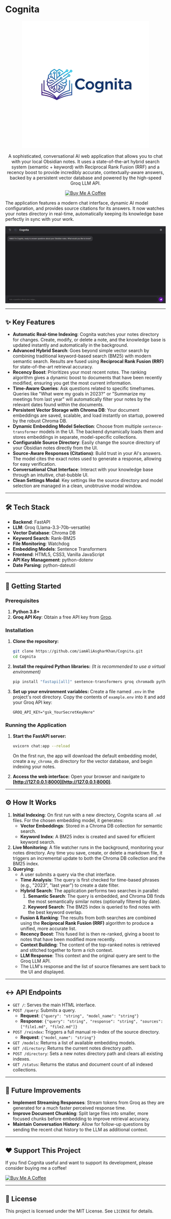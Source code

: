 
# Cognita

<p align="center">
  <img src="./images/logo.png" alt="Cognita Logo" width="400">
</p>
<p align="center">
  A sophisticated, conversational AI web application that allows you to chat with your local Obsidian notes. It uses a state-of-the-art hybrid search system (semantic + keyword) with Reciprocal Rank Fusion (RRF) and a recency boost to provide incredibly accurate, contextually-aware answers, backed by a persistent vector database and powered by the high-speed Groq LLM API.
</p>

<p align="center">
  <a href="https://buymeacoffee.com/ialiasghardev" target="_blank"><img src="https://www.buymeacoffee.com/assets/img/custom_images/orange_img.png" alt="Buy Me A Coffee" style="height: 41px !important;width: 174px !important;box-shadow: 0px 3px 2px 0px rgba(190, 190, 190, 0.5) !important;-webkit-box-shadow: 0px 3px 2px 0px rgba(190, 190, 190, 0.5) !important;" ></a>
</p>

The application features a modern chat interface, dynamic AI model configuration, and provides source citations for its answers. It now watches your notes directory in real-time, automatically keeping its knowledge base perfectly in sync with your work.

![New Application Screenshot](./images/screenshot1.png)

---

## ✨ Key Features

-   **Automatic Real-time Indexing**: Cognita watches your notes directory for changes. Create, modify, or delete a note, and the knowledge base is updated instantly and automatically in the background.
-   **Advanced Hybrid Search**: Goes beyond simple vector search by combining traditional keyword-based search (BM25) with modern semantic search. Results are fused using **Reciprocal Rank Fusion (RRF)** for state-of-the-art retrieval accuracy.
-   **Recency Boost**: Prioritizes your most recent notes. The ranking algorithm gives a dynamic boost to documents that have been recently modified, ensuring you get the most current information.
-   **Time-Aware Queries**: Ask questions related to specific timeframes. Queries like "What were my goals in 2023?" or "Summarize my meetings from last year" will automatically filter your notes by the relevant dates found within the documents.
-   **Persistent Vector Storage with Chroma DB**: Your document embeddings are saved, scalable, and load instantly on startup, powered by the robust Chroma DB.
-   **Dynamic Embedding Model Selection**: Choose from multiple `sentence-transformer` models in the UI. The backend dynamically loads them and stores embeddings in separate, model-specific collections.
-   **Configurable Source Directory**: Easily change the source directory of your Obsidian notes directly from the UI.
-   **Source-Aware Responses (Citations)**: Build trust in your AI's answers. The model cites the exact notes used to generate a response, allowing for easy verification.
-   **Conversational Chat Interface**: Interact with your knowledge base through an intuitive, chat-bubble UI.
-   **Clean Settings Modal**: Key settings like the source directory and model selection are managed in a clean, unobtrusive modal window.

---

## 🛠️ Tech Stack

-   **Backend**: FastAPI
-   **LLM**: Groq (Llama-3.3-70b-versatile)
-   **Vector Database**: Chroma DB
-   **Keyword Search**: Rank-BM25
-   **File Monitoring**: Watchdog
-   **Embedding Models**: Sentence Transformers
-   **Frontend**: HTML5, CSS3, Vanilla JavaScript
-   **API Key Management**: python-dotenv
-   **Date Parsing**: python-dateutil

---

## 🚀 Getting Started

### Prerequisites

1.  **Python 3.8+**
2.  **Groq API Key**: Obtain a free API key from [Groq](https://console.groq.com/keys).

### Installation

1.  **Clone the repository:**
    ```bash
    git clone https://github.com/iamAliAsgharKhan/Cognita.git
    cd Cognita
    ```

2.  **Install the required Python libraries:**
    *(It is recommended to use a virtual environment)*
    ```bash
    pip install "fastapi[all]" sentence-transformers groq chromadb python-dotenv transformers watchdog rank_bm25 python-dateutil
    ```

3.  **Set up your environment variables:**
    Create a file named `.env` in the project's root directory. Copy the contents of `example.env` into it and add your Groq API key:
    ```.env
    GROQ_API_KEY="gsk_YourSecretKeyHere"
    ```

### Running the Application

1.  **Start the FastAPI server:**
    ```bash
    uvicorn chat:app --reload
    ```
    On the first run, the app will download the default embedding model, create a `my_chroma_db` directory for the vector database, and begin indexing your notes.

2.  **Access the web interface:**
    Open your browser and navigate to **[http://127.0.0.1:8000](http://127.0.0.1:8000)**.

---

## ⚙️ How It Works

1.  **Initial Indexing**: On first run with a new directory, Cognita scans all `.md` files. For the chosen embedding model, it generates:
    *   **Vector Embeddings**: Stored in a Chroma DB collection for semantic search.
    *   **Keyword Index**: A BM25 index is created and saved for efficient keyword search.
2.  **Live Monitoring**: A file watcher runs in the background, monitoring your notes directory. Any time you save, create, or delete a markdown file, it triggers an incremental update to both the Chroma DB collection and the BM25 index.
3.  **Querying**:
    -   A user submits a query via the chat interface.
    -   **Time Analysis**: The query is first checked for time-based phrases (e.g., "2023", "last year") to create a date filter.
    -   **Hybrid Search**: The application performs two searches in parallel:
        1.  **Semantic Search**: The query is embedded, and Chroma DB finds the most semantically similar notes (optionally filtered by date).
        2.  **Keyword Search**: The BM25 index is queried to find notes with the best keyword overlap.
    -   **Fusion & Ranking**: The results from both searches are combined using the **Reciprocal Rank Fusion (RRF)** algorithm to produce a unified, more accurate list.
    -   **Recency Boost**: This fused list is then re-ranked, giving a boost to notes that have been modified more recently.
    -   **Context Building**: The content of the top-ranked notes is retrieved and stitched together to form a rich context.
    -   **LLM Response**: This context and the original query are sent to the Groq LLM API.
    -   The LLM's response and the list of source filenames are sent back to the UI and displayed.

---

## ↔️ API Endpoints

-   `GET /`: Serves the main HTML interface.
-   `POST /query`: Submits a query.
    -   **Request**: `{"query": "string", "model_name": "string"}`
    -   **Response**: `{"query": "string", "response": "string", "sources": ["file1.md", "file2.md"]}`
-   `POST /reindex`: Triggers a full manual re-index of the source directory.
    -   **Request**: `{"model_name": "string"}`
-   `GET /models`: Returns a list of available embedding models.
-   `GET /directory`: Returns the current notes directory path.
-   `POST /directory`: Sets a new notes directory path and clears all existing indexes.
-   `GET /status`: Returns the status and document count of all indexed collections.

---

## 🔮 Future Improvements

-   **Implement Streaming Responses**: Stream tokens from Groq as they are generated for a much faster perceived response time.
-   **Improve Document Chunking**: Split large files into smaller, more focused chunks before embedding to improve retrieval accuracy.
-   **Maintain Conversation History**: Allow for follow-up questions by sending the recent chat history to the LLM as additional context.

---

## ❤️ Support This Project

If you find Cognita useful and want to support its development, please consider buying me a coffee!

<a href="https://buymeacoffee.com/ialiasghardev" target="_blank"><img src="https://www.buymeacoffee.com/assets/img/custom_images/orange_img.png" alt="Buy Me A Coffee" style="height: 41px !important;width: 174px !important;box-shadow: 0px 3px 2px 0px rgba(190, 190, 190, 0.5) !important;-webkit-box-shadow: 0px 3px 2px 0px rgba(190, 190, 190, 0.5) !important;" ></a>

---

## 📜 License

This project is licensed under the MIT License. See `LICENSE` for details.